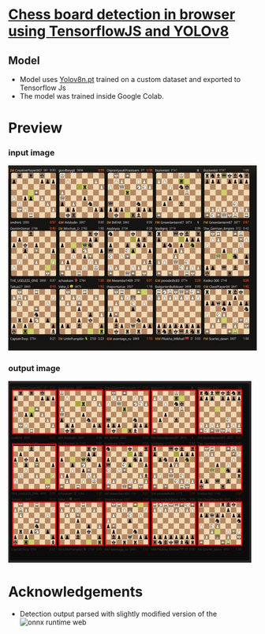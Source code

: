 # [Chess board detection in browser using TensorflowJS and YOLOv8](https://truekendor.github.io/chessboard-detection-in-browser/)

## Model
- Model uses [Yolov8n.pt](https://github.com/ultralytics/ultralytics) trained on a custom dataset and exported to Tensorflow Js
- The model was trained inside Google Colab.

# Preview
### input image
![preview input](https://github.com/truekendor/chessboard-detection-in-browser/blob/main/images/detection-preview-1.jpg) 

### output image
![preview output](https://github.com/truekendor/chessboard-detection-in-browser/blob/main/images/detection-preview-result-1.jpg)

# Acknowledgements
- Detection output parsed with slightly modified version of the ![onnx runtime web](https://github.com/Hyuto/yolov8-onnxruntime-web)
